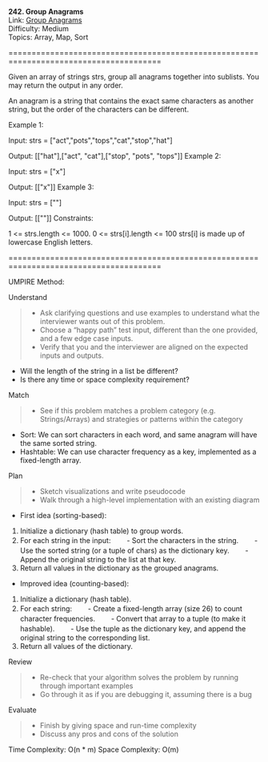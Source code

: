 **242. Group Anagrams**  
Link: [Group Anagrams](https://neetcode.io/problems/anagram-groups?list=neetcode150)  
Difficulty: Medium  
Topics: Array, Map, Sort

=======================================================================================

Given an array of strings strs, group all anagrams together into sublists. You may return the output in any order.

An anagram is a string that contains the exact same characters as another string, but the order of the characters can be different.

Example 1:

Input: strs = ["act","pots","tops","cat","stop","hat"]

Output: [["hat"],["act", "cat"],["stop", "pots", "tops"]]
Example 2:

Input: strs = ["x"]

Output: [["x"]]
Example 3:

Input: strs = [""]

Output: [[""]]
Constraints:

1 <= strs.length <= 1000.
0 <= strs[i].length <= 100
strs[i] is made up of lowercase English letters.

=======================================================================================

UMPIRE Method:

Understand
> - Ask clarifying questions and use examples to understand what the interviewer wants out of this problem.
> - Choose a “happy path” test input, different than the one provided, and a few edge case inputs.
> - Verify that you and the interviewer are aligned on the expected inputs and outputs.
- Will the length of the string in a list be different?  
- Is there any time or space complexity requirement? 

Match
> - See if this problem matches a problem category (e.g. Strings/Arrays) and strategies or patterns within the category
- Sort: We can sort characters in each word, and same anagram will have the same sorted string.
- Hashtable: We can use character frequency as a key, implemented as a fixed-length array.

Plan
> - Sketch visualizations and write pseudocode
> - Walk through a high-level implementation with an existing diagram
- First idea (sorting-based):
1. Initialize a dictionary (hash table) to group words.
2. For each string in the input:
　　- Sort the characters in the string.
　　- Use the sorted string (or a tuple of chars) as the dictionary key.
　　- Append the original string to the list at that key.
3. Return all values in the dictionary as the grouped anagrams.

- Improved idea (counting-based):
1. Initialize a dictionary (hash table).
2. For each string:
　　- Create a fixed-length array (size 26) to count character frequencies.
　　- Convert that array to a tuple (to make it hashable).
　　- Use the tuple as the dictionary key, and append the original string to the corresponding list.
3. Return all values of the dictionary.

Review
> - Re-check that your algorithm solves the problem by running through important examples
> - Go through it as if you are debugging it, assuming there is a bug

Evaluate
> - Finish by giving space and run-time complexity
> - Discuss any pros and cons of the solution


Time Complexity: O(n * m)
Space Complexity: O(m)
